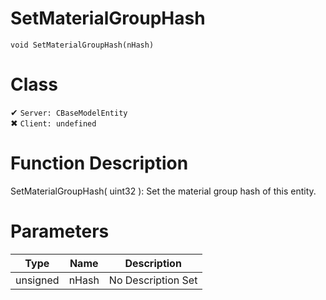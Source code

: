 # SetMaterialGroupHash
```
void SetMaterialGroupHash(nHash)
```
# Class
✔ `Server: CBaseModelEntity`  
✖ `Client: undefined`  

# Function Description
SetMaterialGroupHash( uint32 ): Set the material group hash of this entity.
# Parameters
Type|Name|Description
--|--|--
unsigned|nHash|No Description Set
